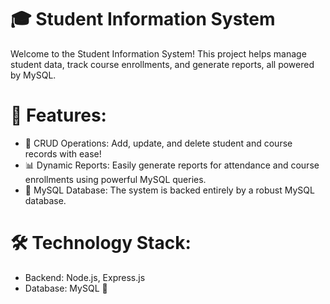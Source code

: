# 🎓 Student Information System
Welcome to the Student Information System! This project helps manage student data, track course enrollments, and generate reports, all powered by MySQL.

# 🌟 Features:
- 📝 CRUD Operations: Add, update, and delete student and course records with ease!
- 📊 Dynamic Reports: Easily generate reports for attendance and course enrollments using powerful MySQL queries.
- 💾 MySQL Database: The system is backed entirely by a robust MySQL database.

# 🛠️ Technology Stack:
- Backend: Node.js, Express.js
- Database: MySQL 💽
